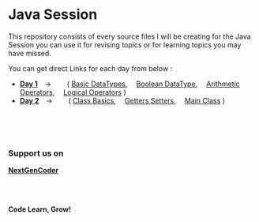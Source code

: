# Java Session

This repository consists of every source files I will be creating for the Java Session you can use it for revising topics or for learning topics you may have missed.

You can get direct Links for each day from below :
  - **[Day 1][day1]** ->   ( [Basic DataTypes][Day1Code1],  [Boolean DataType][Day1Code2],  [Arithmetic Operators][day1code3],  [Logical Operators][day1code4] )
  - **[Day 2][day2]** ->   ( [Class Basics][Day2Code1],  [Getters Setters][Day2Code2],  [Main Class][day1code3] )



<br/> 
<br/> 
<br/>


### Support us on
**[NextGenCoder][instagram]**

<br />
<br />

**Code Learn, Grow!**



[day1]: <https://github.com/Rajat7Codes/JavaSession/tree/master/src/co/in/nextgencoder/class1>

[day1code1]: https://github.com/Rajat7Codes/JavaSession/blob/master/src/co/in/nextgencoder/class1/BasicDataTypes.java

[day1code2]: https://github.com/Rajat7Codes/JavaSession/blob/master/src/co/in/nextgencoder/class1/BooleanDataType.java

[day1code3]: https://github.com/Rajat7Codes/JavaSession/blob/master/src/co/in/nextgencoder/class1/OperatorsArithmetic.java

[day1code4]: https://github.com/Rajat7Codes/JavaSession/blob/master/src/co/in/nextgencoder/class1/OperatorsLogical.java



[day2]: <https://github.com/Rajat7Codes/JavaSession/tree/master/src/co/in/nextgencoder/class3>

[day2code1]: https://github.com/Rajat7Codes/JavaSession/blob/master/src/co/in/nextgencoder/class3/Dog.java

[day2code2]: https://github.com/Rajat7Codes/JavaSession/blob/master/src/co/in/nextgencoder/class3/Cat.java

[day2code3]: https://github.com/Rajat7Codes/JavaSession/blob/master/src/co/in/nextgencoder/class3/MainClass.java


[instagram]: <https://instagram.com/nextgencoder>
